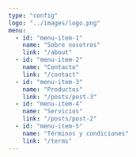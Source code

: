 ```yaml
---
type: "config"
logo: "../images/logo.png"
menu:
  - id: "menu-item-1"
    name: "Sobre nosotros"
    link: "/about"
  - id: "menu-item-2"
    name: "Contacto"
    link: "/contact"
  - id: "menu-item-3"
    name: "Productos"
    link: "/posts/post-3"
  - id: "menu-item-4"
    name: "Servicios"
    link: "/posts/post-2"
  - id: "menu-item-5"
    name: "Términos y condiciones"
    link: "/terms"
---
```


